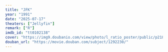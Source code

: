 ```yaml
---
title: "JFK"
year: "1991"
date: "2025-07-17"
theaters: ["Jellyfin"]
remark: ["R"]
imdb_id: "tt0102138"
cover: "https://img9.doubanio.com/view/photo/l_ratio_poster/public/p2185846004.jpg"
douban_url: "https://movie.douban.com/subject/1292230/"
---
```

